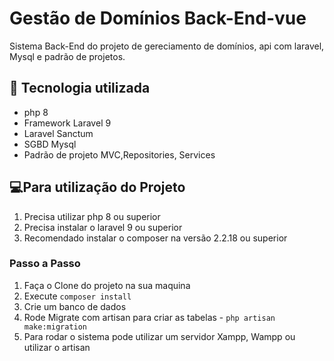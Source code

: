 # Gestão de Domínios Back-End-vue

Sistema Back-End do projeto de gereciamento de domínios, api com laravel, Mysql e padrão de projetos.

## 🚀 Tecnologia utilizada
* php 8
* Framework Laravel 9
* Laravel Sanctum 
* SGBD Mysql
* Padrão de projeto MVC,Repositories, Services
    
## 💻Para utilização do Projeto
 1.  Precisa utilizar php 8 ou superior
 2.  Precisa instalar o laravel 9 ou superior
 3.  Recomendado instalar o composer na versão 2.2.18 ou superior
 ### Passo a Passo
 1.  Faça o Clone do projeto na sua maquina
 2.  Execute `composer install`
 3.  Crie um banco de dados 
 4.  Rode Migrate com artisan para criar as tabelas - `php artisan make:migration`
 5.  Para rodar o sistema pode utilizar um servidor Xampp, Wampp ou utilizar o artisan 

